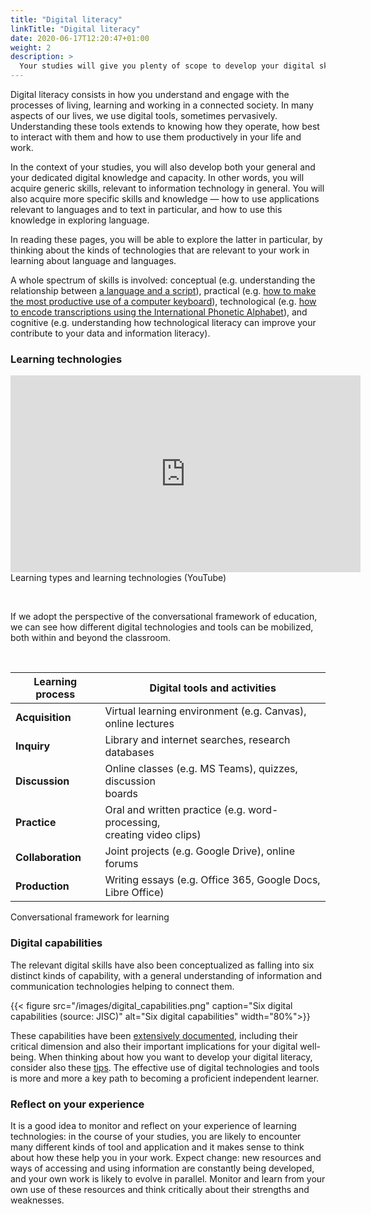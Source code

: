 ```yaml
---
title: "Digital literacy"
linkTitle: "Digital literacy"
date: 2020-06-17T12:20:47+01:00
weight: 2
description: >
  Your studies will give you plenty of scope to develop your digital skills 
---
```


Digital literacy consists in how you understand and engage with the processes of living, learning and working in a connected society. In many aspects of our lives, we use digital tools, sometimes pervasively. Understanding these tools extends to knowing how they operate, how best to interact with them and how to use them productively in your life and work. 

In the context of your studies, you will also develop both your general and your dedicated digital knowledge and capacity. In other words, you will acquire generic skills, relevant to information technology in general. You will also acquire more specific skills and knowledge —  how to use applications relevant to languages and to text in particular, and how to use this knowledge in exploring language. 

In reading these pages, you will be able to explore the latter in particular, by thinking about the kinds of technologies that are relevant to your work in learning about language and languages. 

A whole spectrum of skills is involved: conceptual (e.g. understanding the relationship between [a language and a script](/docs/scripts-and-unicode/what-is-a-script)), practical (e.g. [how to make the most productive use of a computer keyboard](/docs/tips/use-the-keyboard-not-the-mouse)), technological (e.g. [how to encode transcriptions using the International Phonetic Alphabet](/docs/scripts-and-unicode/using-the-international-phonetic-alphabet)), and cognitive (e.g. understanding how technological literacy can improve your contribute to your data and information literacy).

### Learning technologies

<iframe width="560" height="315" src="https://www.youtube.com/embed/6_C5f4MVkKg" frameborder="0" allow="accelerometer; autoplay; encrypted-media; gyroscope; picture-in-picture" allowfullscreen></iframe>

<figcaption>Learning types and learning technologies (YouTube)</figcaption>

&nbsp;

If we adopt the perspective of the conversational framework of education, we can see how different digital technologies and tools can be mobilized, both within and beyond the classroom.

&nbsp;

|**Learning process** | Digital tools and activities|
|-----------|----------------------------------|
| **Acquisition** | Virtual learning environment  (e.g. Canvas), <br/> online lectures |
| **Inquiry** | Library and internet searches, research databases |
| **Discussion** | Online classes (e.g. MS Teams), quizzes, discussion <br/> boards |
| **Practice** | Oral and written practice (e.g. word-processing, <br/> creating video clips) |
| **Collaboration** | Joint projects (e.g. Google Drive), online forums |
| **Production** | Writing essays (e.g. Office 365, Google Docs, Libre Office) |

<figcaption>Conversational framework for learning</figcaption>

### Digital capabilities

The relevant digital skills have also been conceptualized as falling into six distinct kinds of capability, with a general understanding of information and communication technologies helping to connect them.

{{< figure src="/images/digital_capabilities.png" caption="Six digital capabilities (source: JISC)" alt="Six digital capabilities" width="80%">}}

These capabilities have been [extensively documented](https://digitalcapability.jiscinvolve.org/wp/files/2015/06/1.-Digital-capabilities-6-elements.pdf), including their critical dimension and also their important implications for your digital well-being. When thinking about how you want to develop your digital literacy, consider also these [tips](https://www.jisc.ac.uk/guides/developing-digital-literacies/top-tips#). The effective use of digital technologies and tools is more and more a key path to becoming a proficient independent learner.

### Reflect on your experience

It is a good idea to monitor and reflect on your experience of learning technologies: in the course of your studies, you are likely to encounter many different kinds of tool and application and it makes sense to think about how these help you in your work. Expect change: new resources and ways of accessing and using information are constantly being developed, and your own work is likely to evolve in parallel. Monitor and learn from your own use of these resources and think critically about their strengths and weaknesses. 
